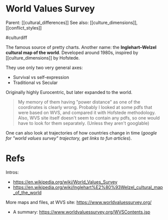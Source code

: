# World Values Survey

Parent: [[cultural_differences]]
See also: [[culture_dimensions]], [[conflict_styles]]

#culturdiff


The famous source of pretty charts. Another name: the **Inglehart–Welzel cultural map of the world**. Developed around 1980s, inspired by [[culture_dimensions]] by Hofstede.

They use only two very general axes:
* Survival vs self-expression
* Traditional vs Secular

Originally highly Eurocentric, but later expanded to the world.

> My memory of them having "power distance" as one of the coordinates is clearly wrong. Probably I looked at some pdfs that were based on WVS, and compared it with Hofstede methodology. Also, WVS site itself doesn't seem to contain any pdfs, so one would have to look for them separately. (Unless they aren't googlable)

One can also look at trajectories of how countries change in time (_google for "world values survey" trajectory, get links to fun articles_).

# Refs

Intros:
* https://en.wikipedia.org/wiki/World_Values_Survey
* https://en.wikipedia.org/wiki/Inglehart%E2%80%93Welzel_cultural_map_of_the_world

More maps and files, at WVS site: https://www.worldvaluessurvey.org/
* A summary: https://www.worldvaluessurvey.org/WVSContents.jsp
